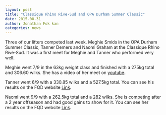 ```yaml
---
layout: post
title: "Classique Rhino Rive-Sud and OPA Durham Summer Classic"
date: 2015-08-31
author: Jonathan Fok kan
categories: news
---
```


Three of our lifters competed last week. Meghie Smids in the OPA Durham Summer Classic, Tanner Demers and Naomi Graham at the Classique Rhino Rive-Sud. It was a first meet
for Meghie and Tanner who performed very well.

Meghie went 7/9 in the 63kg weight class and finished with a 275kg total and 306.60 wilks. She has a video of her meet on [youtube](https://youtu.be/arYnZSla-KA).

Tanner went 6/9 with a 330.85 wilks and a 527.5kg total. You can see his results on the FQD website [Link](http://www.fqd-quebec.com/lifter/433).

Naomi went 9/9 with a 262.5kg total and a 282 wilks. She is competing after a 2 year offseason and had good gains to show for it. You can see her results on the FQD website [Link](http://www.fqd-quebec.com/lifter/186).